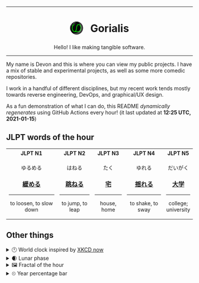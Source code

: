 ***

<h1 align="center">
<sub>
    <img src="readme/resources/avatar.png" height="36">
</sub>
&nbsp;
Gorialis
</h1>
<p align="center">
Hello! I like making tangible software.
</p>

***

My name is Devon and this is where you can view my public projects. I have a mix of stable and experimental projects, as well as some more comedic repositories.

I work in a handful of different disciplines, but my recent work tends mostly towards reverse engineering, DevOps, and graphical/UX design.

As a fun demonstration of what I can do, this README *dynamically regenerates* using GitHub Actions every hour! (it last updated at **12:25 UTC, 2021-01-15**)

<h2>JLPT words of the hour</h2>
<table>
    <tr>
        <th>JLPT N1</th>
        <th>JLPT N2</th>
        <th>JLPT N3</th>
        <th>JLPT N4</th>
        <th>JLPT N5</th>
    </tr>
    <tr>
        <td>
            <p align="center">ゆるめる</p>
            <h3 align="center"><b><a href="https://jisho.org/search/%E7%B7%A9%E3%82%81%E3%82%8B">緩める</a></b></h3>
            <hr>
            <p align="center">to loosen,<wbr> to slow down</p>
        </td>
        <td>
            <p align="center">はねる</p>
            <h3 align="center"><b><a href="https://jisho.org/search/%E8%B7%B3%E3%81%AD%E3%82%8B">跳ねる</a></b></h3>
            <hr>
            <p align="center">to jump,<wbr> to leap</p>
        </td>
        <td>
            <p align="center">たく</p>
            <h3 align="center"><b><a href="https://jisho.org/search/%E5%AE%85">宅</a></b></h3>
            <hr>
            <p align="center">house,<wbr> home</p>
        </td>
        <td>
            <p align="center">ゆれる</p>
            <h3 align="center"><b><a href="https://jisho.org/search/%E6%8F%BA%E3%82%8C%E3%82%8B">揺れる</a></b></h3>
            <hr>
            <p align="center">to shake,<wbr> to sway</p>
        </td>
        <td>
            <p align="center">だいがく</p>
            <h3 align="center"><b><a href="https://jisho.org/search/%E5%A4%A7%E5%AD%A6">大学</a></b></h3>
            <hr>
            <p align="center">college;<br> university</p>
        </td>
    </tr>
</table>

<h2>Other things</h2>
<details>
<summary>🕛  World clock inspired by <a href="https://xkcd.com/now">XKCD now</a></summary>

> <img src="generated/now.png" width="512">

</details>
<details>
<summary>🌒 Lunar phase</summary>

The moon is approximately 9.86% through its phase (Waxing Crescent).

</details>
<details>
<summary>&#x1f5bc; Fractal of the hour</summary>

> <img src="generated/fractal.png" width="512">

</details>
<details>
<summary>&#x23f2; Year percentage bar</summary>
<pre><code>2021 [▁▁▁▁▁▁▁▁▁▁▁▁▁▁▁▁▁▁▁▁] 3.98%</code></pre>
</details>

